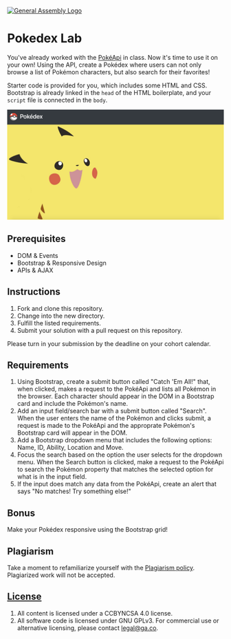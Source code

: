 [![General Assembly Logo](https://camo.githubusercontent.com/1a91b05b8f4d44b5bbfb83abac2b0996d8e26c92/687474703a2f2f692e696d6775722e636f6d2f6b6538555354712e706e67)](https://generalassemb.ly/education/web-development-immersive)

# Pokedex Lab

You've already worked with the [PokéApi](https://pokeapi.co/) in class. Now it's time to use it on your own! Using the API, create a Pokédex where users can not only browse a list of Pokémon characters, but also search for their favorites!

Starter code is provided for you, which includes some HTML and CSS. Bootstrap is already linked in the `head` of the HTML boilerplate, and your `script` file is connected in the `body`.

![Pokédex](img/screenshot1.png)

## Prerequisites

* DOM & Events
* Bootstrap & Responsive Design
* APIs & AJAX

## Instructions

1. Fork and clone this repository.
2. Change into the new directory.
3. Fulfill the listed requirements.
4. Submit your solution with a pull request on this repository.

Please turn in your submission by the deadline on your cohort calendar.

## Requirements

1. Using Bootstrap, create a submit button called "Catch 'Em All!" that, when clicked, makes a request to the PokéApi and lists all Pokémon in the browser. Each character should appear in the DOM in a Bootstrap card and include the Pokémon's name. 
2. Add an input field/search bar with a submit button called "Search". When the user enters the name of the Pokémon and clicks submit, a request is made to the PokéApi and the approprate Pokémon's Bootstrap card will appear in the DOM.
3. Add a Bootstrap dropdown menu that includes the following options: Name, ID, Ability, Location and Move.
4. Focus the search based on the option the user selects for the dropdown menu. When the Search button is clicked, make a request to the PokéApi to search the Pokémon property that matches the selected option for what is in the input field.
5. If the input does match any data from the PokéApi, create an alert that says "No matches! Try something else!"

## Bonus

Make your Pokédex responsive using the Bootstrap grid!

## Plagiarism

Take a moment to refamiliarize yourself with the [Plagiarism policy](https://git.generalassemb.ly/DC-WDI/Administrative/blob/master/plagiarism.md). Plagiarized work will not be accepted.

## [License](LICENSE)

1.  All content is licensed under a CC­BY­NC­SA 4.0 license.
2.  All software code is licensed under GNU GPLv3. For commercial use or
    alternative licensing, please contact legal@ga.co.

